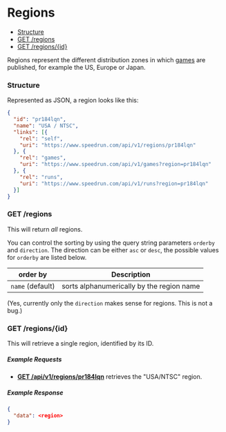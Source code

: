 # Regions

* [Structure](#structure)
* [GET /regions](#get-regions)
* [GET /regions/{id}](#get-regionsid)

Regions represent the different distribution zones in which [games](games.md) are published, for
example the US, Europe or Japan.

### Structure

Represented as JSON, a region looks like this:

```json
{
  "id": "pr184lqn",
  "name": "USA / NTSC",
  "links": [{
    "rel": "self",
    "uri": "https://www.speedrun.com/api/v1/regions/pr184lqn"
  }, {
    "rel": "games",
    "uri": "https://www.speedrun.com/api/v1/games?region=pr184lqn"
  }, {
    "rel": "runs",
    "uri": "https://www.speedrun.com/api/v1/runs?region=pr184lqn"
  }]
}
```

### GET /regions

This will return *all* regions.

You can control the sorting by using the query string parameters ``orderby`` and ``direction``. The
direction can be either ``asc`` or ``desc``, the possible values for ``orderby`` are listed below.

order by           | Description
------------------ | ------------------------------------------------------------------
``name`` (default) | sorts alphanumerically by the region name

(Yes, currently only the ``direction`` makes sense for regions. This is not a bug.)

### GET /regions/{id}

This will retrieve a single region, identified by its ID.

##### Example Requests

* [**GET /api/v1/regions/pr184lqn**](https://www.speedrun.com/api/v1/regions/pr184lqn) retrieves the
  "USA/NTSC" region.

##### Example Response

```json
{
  "data": <region>
}
```
